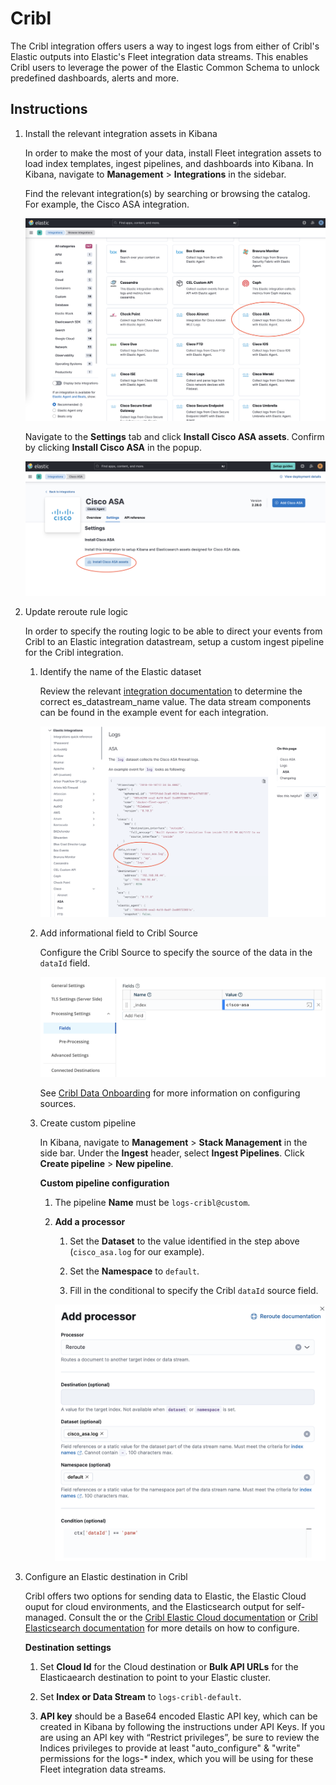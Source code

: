 # Cribl

The Cribl integration offers users a way to ingest logs from either of Cribl's Elastic outputs into Elastic's Fleet integration data streams. This enables Cribl users to leverage the power of the Elastic Common Schema to unlock predefined dashboards, alerts and more.

## Instructions

1. Install the relevant integration assets in Kibana

    In order to make the most of your data, install Fleet integration assets to load index templates, ingest pipelines, and dashboards into Kibana. In Kibana, navigate to **Management** > **Integrations** in the sidebar.

    Find the relevant integration(s) by searching or browsing the catalog. For example, the Cisco ASA integration.

    ![Cisco ASA Integration](../img/catalog-cisco-asa.png)

    Navigate to the **Settings** tab and click **Install Cisco ASA assets**. Confirm by clicking **Install Cisco ASA** in the popup.
    
    ![Install Cisco ASA assets](../img/install-assets.png)

2. Update reroute rule logic

    In order to specify the routing logic to be able to direct your events from Cribl to an Elastic integration datastream, setup a custom ingest pipeline for the Cribl integration.

    1. Identify the name of the Elastic dataset

        Review the relevant [integration documentation](https://docs.elastic.co/integrations) to determine the correct es_datastream_name value. The data stream components can be found in the example event for each integration.

        ![Cisco ASA sample event documentation](../img/sample-event-dataset-name.png)

    2. Add informational field to Cribl Source

        Configure the Cribl Source to specify the source of the data in the `dataId` field.

        ![Configure Cribl Source fields](../img/cribl-source-fields.png)

        See [Cribl Data Onboarding](https://docs.cribl.io/stream/data-onboarding/) for more information on configuring sources.

    3. Create custom pipeline
    
        In Kibana, navigate to **Management** > **Stack Management** in the side bar. Under the **Ingest** header, select **Ingest Pipelines**. Click **Create pipeline** > **New pipeline**. 
    
        **Custom pipeline configuration**
        1. The pipeline **Name** must be `logs-cribl@custom`.

        2. **Add a processor**

            1. Set the **Dataset** to the value identified in the step above (`cisco_asa.log` for our example). 

            2. Set the **Namespace** to `default`.

            3. Fill in the conditional to specify the Cribl `dataId` source field. 

            ![Reroute processor](../img/custom-pipeline-reroute-processor.png)

3. Configure an Elastic destination in Cribl

    Cribl offers two options for sending data to Elastic, the Elastic Cloud ouput for cloud environments, and the Elasticsearch output for self-managed. Consult the or the [Cribl Elastic Cloud documentation](https://docs.cribl.io/stream/destinations-elastic-cloud/) or [Cribl Elasticsearch documentation](https://docs.cribl.io/stream/destinations-elastic/) for more details on how to configure.

    **Destination settings**

    1. Set **Cloud Id** for the Cloud destination or **Bulk API URLs** for the Elasticaearch destination to point to your Elastic cluster.

    2. Set **Index or Data Stream** to `logs-cribl-default`.

    3. **API key** should be a Base64 encoded Elastic API key, which can be created in Kibana by following the instructions under API Keys. If you are using an API key with “Restrict privileges”, be sure to review the Indices privileges to provide at least "auto_configure" & "write" permissions for the logs-* index, which you will be using for these Fleet integration data streams.



    